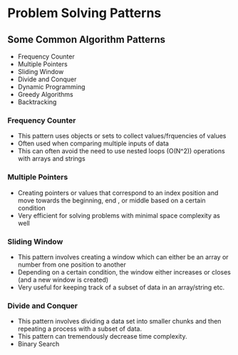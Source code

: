 # Problem Solving Patterns

## Some Common Algorithm Patterns
* Frequency Counter
* Multiple Pointers
* Sliding Window
* Divide and Conquer
* Dynamic Programming
* Greedy Algorithms
* Backtracking

### Frequency Counter
* This pattern uses objects or sets to collect values/frquencies of values
* Often used when comparing multiple inputs of data
* This can often avoid the need to use nested loops (O(N^2)) operations with arrays and strings

### Multiple Pointers
* Creating pointers or values that correspond to an index position and move towards the beginning, end , or middle based on a certain condition
* Very efficient for solving problems with minimal space complexity as well

### Sliding Window
* This pattern involves creating a window which can either be an array or number from one position to another
* Depending on a certain condition, the window either increases or closes (and a new window is created)
* Very useful for keeping track of a subset of data in an array/string etc.

### Divide and Conquer
* This pattern involves dividing a data set into smaller chunks and then repeating a process with a subset of data.
* This pattern can tremendously decrease time complexity.
* Binary Search

